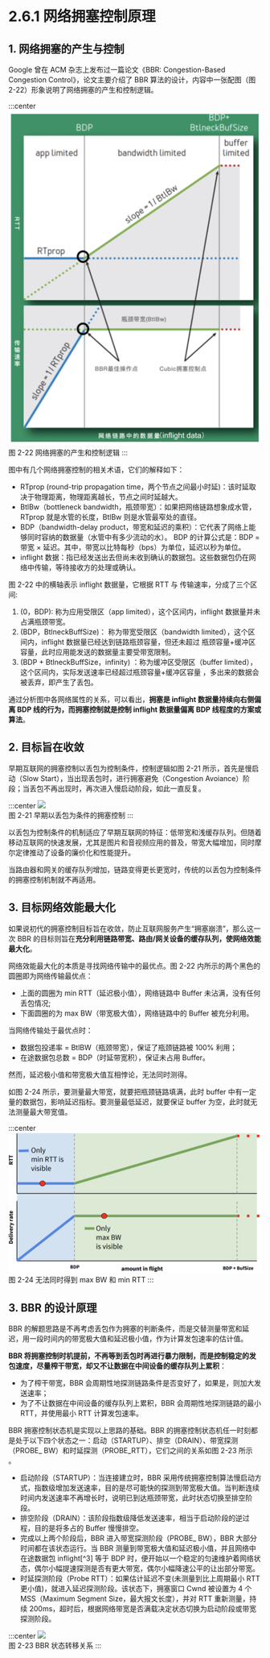 # 2.6.1 网络拥塞控制原理

## 1. 网络拥塞的产生与控制

Google 曾在 ACM 杂志上发布过一篇论文《BBR: Congestion-Based Congestion Control》，论文主要介绍了 BBR 算法的设计，内容中一张配图（图 2-22）形象说明了网络拥塞的产生和控制逻辑。

:::center
  ![](../assets/bbr-cc.png)<br/>
 图 2-22 网络拥塞的产生和控制逻辑
:::

图中有几个网络拥塞控制的相关术语，它们的解释如下：

- RTprop (round-trip propagation time，两个节点之间最小时延)：该时延取决于物理距离，物理距离越长，节点之间时延越大。
- BtlBw（bottleneck bandwidth，瓶颈带宽）：如果把网络链路想象成水管，RTprop 就是水管的长度，BtlBw 则是水管最窄处的直径。
- BDP（bandwidth-delay product，带宽和延迟的乘积）：它代表了网络上能够同时容纳的数据量（水管中有多少流动的水）。 BDP 的计算公式是：BDP = 带宽 × 延迟。其中，带宽以比特每秒（bps）为单位，延迟以秒为单位。
- inflight 数据：指已经发送出去但尚未收到确认的数据包。这些数据包仍在网络中传输，等待接收方的处理或确认。

图 2-22 中的横轴表示 inflight 数据量，它根据 RTT 与 传输速率，分成了三个区间:

1. (0，BDP): 称为应用受限区（app limited），这个区间内，inflight 数据量并未占满瓶颈带宽。
2. (BDP，BtlneckBuffSize)： 称为带宽受限区（bandwidth limited），这个区间内，inflight 数据量已经达到链路瓶颈容量，但还未超过 瓶颈容量+缓冲区容量，此时应用能发送的数据量主要受带宽限制。
3. (BDP + BtlneckBuffSize，infinity) ：称为缓冲区受限区（buffer limited），这个区间内，实际发送速率已经超过瓶颈容量+缓冲区容量 ，多出来的数据会被丢弃，即产生了丢包。

通过分析图中各网络属性的关系，可以看出，**拥塞是 inflight 数据量持续向右侧偏离 BDP 线的行为，而拥塞控制就是控制 inflight 数据量偏离 BDP 线程度的方案或算法**。

## 2. 目标旨在收敛

早期互联网的拥塞控制以丢包为控制条件，控制逻辑如图 2-21 所示，首先是慢启动（Slow Start），当出现丢包时，进行拥塞避免（Congestion Avoiance）阶段；当丢包不再出现时，再次进入慢启动阶段，如此一直反复。

:::center
  ![](../assets/cc.png)<br/>
 图 2-21 早期以丢包为条件的拥塞控制
:::

以丢包为控制条件的机制适应了早期互联网的特征：低带宽和浅缓存队列。但随着移动互联网的快速发展，尤其是图片和音视频应用的普及，带宽大幅增加，同时摩尔定律推动了设备的廉价化和性能提升。

当路由器和网关的缓存队列增加，链路变得更长更宽时，传统的以丢包为控制条件的拥塞控制机制就不再适用。


## 3. 目标网络效能最大化

如果说初代的拥塞控制目标旨在收敛，防止互联网服务产生“拥塞崩溃”，那么这一次 BBR 的目标则旨在**充分利用链路带宽、路由/网关设备的缓存队列，使网络效能最大化**。


网络效能最大化的本质是寻找网络传输中的最优点。图 2-22 内所示的两个黑色的圆圈即为网络传输最优点：
- 上面的圆圈为 min RTT（延迟极小值），网络链路中 Buffer 未沾满，没有任何丢包情况;
- 下面圆圈的为 max BW（带宽极大值），网络链路中的 Buffer 被充分利用。

当网络传输处于最优点时：

- 数据包投递率 = BtlBW（瓶颈带宽），保证了瓶颈链路被 100% 利用；
- 在途数据包总数 = BDP（时延带宽积），保证未占用 Buffer。


然而，延迟极小值和带宽极大值互相悖论，无法同时测得。

如图 2-24 所示，要测量最大带宽，就要把瓶颈链路填满，此时 buffer 中有一定量的数据包，影响延迟指标。要测量最低延迟，就要保证 buffer 为空，此时就无法测量最大带宽值。

:::center
  ![](../assets/bbr-2.png)<br/>
 图 2-24 无法同时得到 max BW 和 min RTT
:::

## 3. BBR 的设计原理

BBR 的解题思路是不再考虑丢包作为拥塞的判断条件，而是交替测量带宽和延迟，用一段时间内的带宽极大值和延迟极小值，作为计算发包速率的估计值。

**BBR 将拥塞控制时机提前，不再等到丢包时再进行暴力限制，而是控制稳定的发包速度，尽量榨干带宽，却又不让数据在中间设备的缓存队列上累积**：

- 为了榨干带宽，BBR 会周期性地探测链路条件是否变好了，如果是，则加大发送速率；
- 为了不让数据在中间设备的缓存队列上累积，BBR 会周期性地探测链路的最小 RTT，并使用最小 RTT 计算发包速率。

BBR 拥塞控制状态机是实现以上思路的基础。BBR 的拥塞控制状态机任一时刻都是处于以下四个状态之一：启动（STARTUP）、排空（DRAIN）、带宽探测（PROBE_ BW）和时延探测（PROBE_RTT），它们之间的关系如图 2-23 所示 。

- 启动阶段（STARTUP）：当连接建立时，BBR 采用传统拥塞控制算法慢启动方式，指数级增加发送速率，目的是尽可能快的探测到带宽极大值。当判断连续时间内发送速率不再增长时，说明已到达瓶颈带宽，此时状态切换至排空阶段。
- 排空阶段（DRAIN）：该阶段指数级降低发送速率，相当于启动阶段的逆过程，目的是将多占的 Buffer 慢慢排空。
- 完成以上两个阶段后，BBR 进入带宽探测阶段（PROBE_ BW），BBR 大部分时间都在该状态运行。当 BBR 测量到带宽极大值和延迟极小值，并且网络中在途数据包 inflight[^3] 等于 BDP 时，便开始以一个稳定的匀速维护着网络状态，偶尔小幅提速探测是否有更大带宽，偶尔小幅降速公平的让出部分带宽。
- 时延探测阶段（Probe RTT）：如果估计延迟不变(未测量到比上周期最小 RTT 更小值)，就进入延迟探测阶段。该状态下，拥塞窗口 Cwnd 被设置为 4 个 MSS（Maximum Segment Size，最大报文长度），并对 RTT 重新测量，持续 200ms，超时后，根据网络带宽是否满载决定状态切换为启动阶段或带宽探测阶段。


:::center
  ![](../assets/bbr-status.png)<br/>
 图 2-23 BBR 状态转移关系
:::

